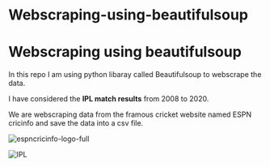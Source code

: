 # Webscraping-using-beautifulsoup

# Webscraping using beautifulsoup

In this repo I am using python libaray called Beautifulsoup to webscrape the data.

I have considered the **IPL match results** from 2008 to 2020.

We are webscraping data from the framous cricket website named ESPN cricinfo and save the data into a csv file.

<img src="https://i.ibb.co/bQP2zfN/espncricinfo-logo-full.png" alt="espncricinfo-logo-full" border="0" />

![IPL](https://i.ibb.co/dMM2HxZ/ipllogo.png)
